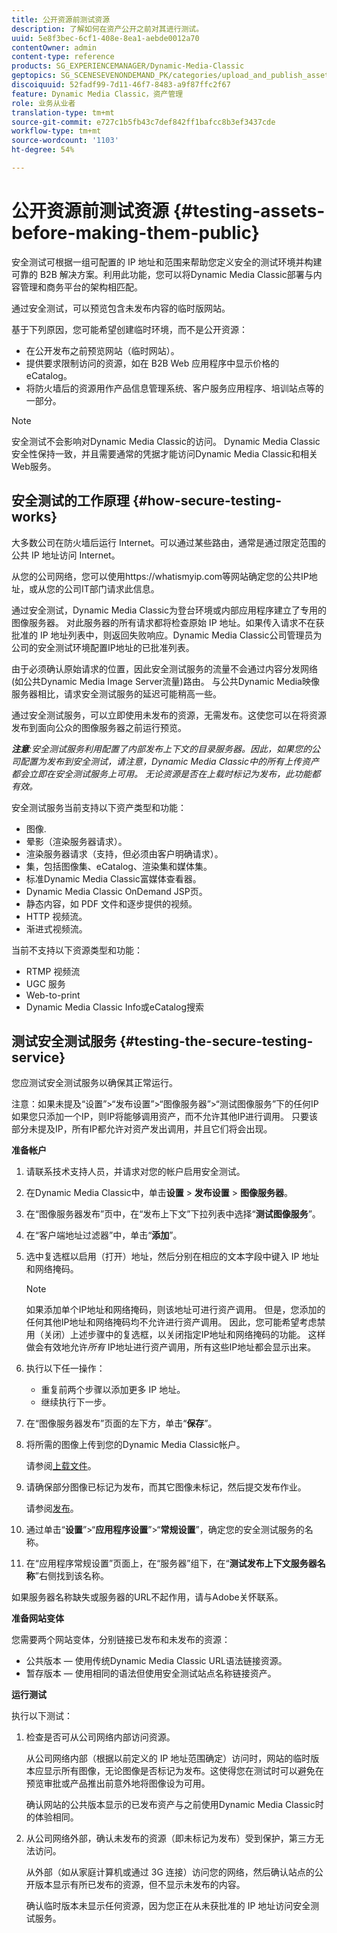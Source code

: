 ```yaml
---
title: 公开资源前测试资源
description: 了解如何在资产公开之前对其进行测试。
uuid: 5e8f3bec-6cf1-408e-8ea1-aebde0012a70
contentOwner: admin
content-type: reference
products: SG_EXPERIENCEMANAGER/Dynamic-Media-Classic
geptopics: SG_SCENESEVENONDEMAND_PK/categories/upload_and_publish_assets
discoiquuid: 52fadf99-7d11-46f7-8483-a9f87ffc2f67
feature: Dynamic Media Classic，资产管理
role: 业务从业者
translation-type: tm+mt
source-git-commit: e727c1b5fb43c7def842ff1bafcc8b3ef3437cde
workflow-type: tm+mt
source-wordcount: '1103'
ht-degree: 54%

---
```



# 公开资源前测试资源 {#testing-assets-before-making-them-public}

安全测试可根据一组可配置的 IP 地址和范围来帮助您定义安全的测试环境并构建可靠的 B2B 解决方案。利用此功能，您可以将Dynamic Media Classic部署与内容管理和商务平台的架构相匹配。

通过安全测试，可以预览包含未发布内容的临时版网站。

基于下列原因，您可能希望创建临时环境，而不是公开资源：

* 在公开发布之前预览网站（临时网站）。
* 提供要求限制访问的资源，如在 B2B Web 应用程序中显示价格的 eCatalog。
* 将防火墙后的资源用作产品信息管理系统、客户服务应用程序、培训站点等的一部分。

>[!NOTE]
>
>安全测试不会影响对Dynamic Media Classic的访问。 Dynamic Media Classic安全性保持一致，并且需要通常的凭据才能访问Dynamic Media Classic和相关Web服务。

## 安全测试的工作原理 {#how-secure-testing-works}

大多数公司在防火墙后运行 Internet。可以通过某些路由，通常是通过限定范围的公共 IP 地址访问 Internet。

从您的公司网络，您可以使用https://whatismyip.com等网站确定您的公共IP地址，或从您的公司IT部门请求此信息。

通过安全测试，Dynamic Media Classic为登台环境或内部应用程序建立了专用的图像服务器。 对此服务器的所有请求都将检查原始 IP 地址。如果传入请求不在获批准的 IP 地址列表中，则返回失败响应。Dynamic Media Classic公司管理员为公司的安全测试环境配置IP地址的已批准列表。

由于必须确认原始请求的位置，因此安全测试服务的流量不会通过内容分发网络(如公共Dynamic Media Image Server流量)路由。 与公共Dynamic Media映像服务器相比，请求安全测试服务的延迟可能稍高一些。

通过安全测试服务，可以立即使用未发布的资源，无需发布。这使您可以在将资源发布到面向公众的图像服务器之前运行预览。

***注意&#x200B;**:安全测试服务利用配置了内部发布上下文的目录服务器。因此，如果您的公司配置为发布到安全测试，请注意，Dynamic Media Classic中的所有上传资产都会立即在安全测试服务上可用。 无论资源是否在上载时标记为发布，此功能都有效。*

安全测试服务当前支持以下资产类型和功能：

<!-- 

Comment Type: remark
Last Modified By: unknown unknown 
Last Modified Date: 

<p>Added videos to list below 9/11/2012. Moved “Render Server requests” from unsupported to supported, listed below on 3/15/2016 as per email from Cynthia March 11, 2016)</p>

 -->

* 图像.
* 晕影（渲染服务器请求）。
* 渲染服务器请求（支持，但必须由客户明确请求）。
* 集，包括图像集、eCatalog、渲染集和媒体集。
* 标准Dynamic Media Classic富媒体查看器。
* Dynamic Media Classic OnDemand JSP页。
* 静态内容，如 PDF 文件和逐步提供的视频。
* HTTP 视频流。
* 渐进式视频流。

当前不支持以下资源类型和功能：

* RTMP 视频流
* UGC 服务
* Web-to-print
* Dynamic Media Classic Info或eCatalog搜索

## 测试安全测试服务 {#testing-the-secure-testing-service}

您应测试安全测试服务以确保其正常运行。

注意：如果未提及“设置”>“发布设置”>“图像服务器”>“测试图像服务”下的任何IP
如果您只添加一个IP，则IP将能够调用资产，而不允许其他IP进行调用。 只要该部分未提及IP，所有IP都允许对资产发出调用，并且它们将会出现。

**准备帐户**

<!-- 

Comment Type: remark
Last Modified By: unknown unknown 
Last Modified Date: 

<p>RB: Rewrote entire steps under “Prepare your account” 9/10/2012</p>

 -->

1. 请联系技术支持人员，并请求对您的帐户启用安全测试。
1. 在Dynamic Media Classic中，单击&#x200B;**设置** > **发布设置** > **图像服务器**。
1. 在“图像服务器发布”页中，在“发布上下文”下拉列表中选择“**测试图像服务**”。
1. 在“客户端地址过滤器”中，单击“**添加**”。
1. 选中复选框以启用（打开）地址，然后分别在相应的文本字段中键入 IP 地址和网络掩码。

   >[!NOTE]
   >
   >如果添加单个IP地址和网络掩码，则该地址可进行资产调用。 但是，您添加的任何其他IP地址和网络掩码均不允许进行资产调用。 因此，您可能希望考虑禁用（关闭）上述步骤中的复选框，以关闭指定IP地址和网络掩码的功能。 这样做会有效地允许&#x200B;*所有* IP地址进行资产调用，所有这些IP地址都会显示出来。

1. 执行以下任一操作：
   * 重复前两个步骤以添加更多 IP 地址。
   * 继续执行下一步。
1. 在“图像服务器发布”页面的左下方，单击“**保存**”。
1. 将所需的图像上传到您的Dynamic Media Classic帐户。

   请参阅[上载文件](uploading-files.md#uploading_files)。

1. 请确保部分图像已标记为发布，而其它图像未标记，然后提交发布作业。

   请参阅[发布](publishing-files.md#publishing_files)。

1. 通过单击“**设置**”>“**应用程序设置**”>“**常规设置**”，确定您的安全测试服务的名称。
1. 在“应用程序常规设置”页面上，在“服务器”组下，在“**测试发布上下文服务器名称**”右侧找到该名称。

如果服务器名称缺失或服务器的URL不起作用，请与Adobe关怀联系。

**准备网站变体**

您需要两个网站变体，分别链接已发布和未发布的资源：

* 公共版本 — 使用传统Dynamic Media Classic URL语法链接资源。
* 暂存版本 — 使用相同的语法但使用安全测试站点名称链接资产。

**运行测试**

执行以下测试：

1. 检查是否可从公司网络内部访问资源。

   从公司网络内部（根据以前定义的 IP 地址范围确定）访问时，网站的临时版本应显示所有图像，无论图像是否标记为发布。这使得您在测试时可以避免在预览审批或产品推出前意外地将图像设为可用。

   确认网站的公共版本显示的已发布资产与之前使用Dynamic Media Classic时的体验相同。

1. 从公司网络外部，确认未发布的资源（即未标记为发布）受到保护，第三方无法访问。

   从外部（如从家庭计算机或通过 3G 连接）访问您的网络，然后确认站点的公开版本显示有所已发布的资源，但不显示未发布的内容。

   确认临时版本未显示任何资源，因为您正在从未获批准的 IP 地址访问安全测试服务。

